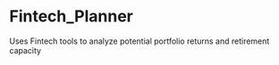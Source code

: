 # Fintech_Planner
Uses Fintech tools to analyze potential portfolio returns and retirement capacity 
